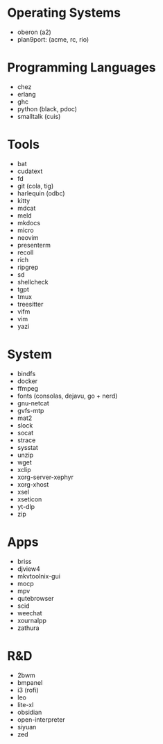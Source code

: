 # Operating Systems

* oberon (a2)
* plan9port: (acme, rc, rio)

# Programming Languages

* chez
* erlang
* ghc
* python (black, pdoc)
* smalltalk (cuis)

# Tools

* bat
* cudatext
* fd
* git (cola, tig)
* harlequin (odbc)
* kitty
* mdcat
* meld
* mkdocs
* micro
* neovim
* presenterm
* recoll
* rich
* ripgrep
* sd
* shellcheck
* tgpt
* tmux
* treesitter
* vifm
* vim
* yazi

# System

* bindfs
* docker
* ffmpeg
* fonts (consolas, dejavu, go + nerd)
* gnu-netcat
* gvfs-mtp
* mat2
* slock
* socat
* strace
* sysstat
* unzip
* wget
* xclip
* xorg-server-xephyr
* xorg-xhost
* xsel
* xseticon
* yt-dlp
* zip

# Apps

* briss
* djview4
* mkvtoolnix-gui
* mocp
* mpv
* qutebrowser
* scid
* weechat
* xournalpp
* zathura

# R&D

* 2bwm
* bmpanel
* i3 (rofi)
* leo
* lite-xl
* obsidian
* open-interpreter
* siyuan
* zed
